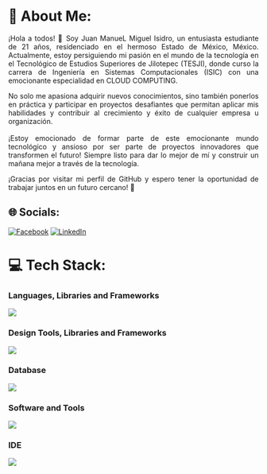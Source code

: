 # 💫 About Me:
<p align="justify">¡Hola a todos! 👋 Soy Juan ManueL Miguel Isidro, un entusiasta estudiante de 21 años, residenciado en el hermoso Estado de México, México. Actualmente, estoy persiguiendo mi pasión en el mundo de la tecnología en el Tecnológico de Estudios Superiores de Jilotepec (TESJI), donde curso la carrera de Ingeniería en Sistemas Computacionales (ISIC) con una emocionante especialidad en CLOUD COMPUTING.</p>

<p align="justify">No solo me apasiona adquirir nuevos conocimientos, sino también ponerlos en práctica y participar en proyectos desafiantes que permitan aplicar mis habilidades y contribuir al crecimiento y éxito de cualquier empresa u organización.<br><br> ¡Estoy emocionado de formar parte de este emocionante mundo tecnológico y ansioso por ser parte de proyectos innovadores que transformen el futuro! Siempre listo para dar lo mejor de mí y construir un mañana mejor a través de la tecnología.</p>

<p align="justify">¡Gracias por visitar mi perfil de GitHub y espero tener la oportunidad de trabajar juntos en un futuro cercano! 🚀
</p>

## 🌐 Socials:
[![Facebook](https://img.shields.io/badge/Facebook-%231877F2.svg?logo=Facebook&logoColor=white)](https://www.facebook.com/profile.php?id=100067552427418) [![LinkedIn](https://img.shields.io/badge/LinkedIn-%230077B5.svg?logo=linkedin&logoColor=white)](https://www.linkedin.com/in/juan-manuel-miguel-isidro-365b74271) 

# 💻 Tech Stack:
<h3>Languages, Libraries and Frameworks</h3>
<p>
  <a href="https://skillicons.dev">
    <img src="https://skillicons.dev/icons?i=c,cpp,cs,java,js,kotlin,php,python,react,vite&perline=14" />
  </a>
</p>

<h3>Design Tools, Libraries and Frameworks</h3>
<p>
  <a href="https://skillicons.dev">
    <img src="https://skillicons.dev/icons?i=css,scss,bootstrap,html,materialui,tailwind&perline=14" />
  </a>
</p>
<h3>Database</h3>
<p>
  <a href="https://skillicons.dev">
    <img src="https://skillicons.dev/icons?i=mongodb,mysql,postgres,tensorflow&perline=14" />
  </a>
</p>
<h3>Software and Tools</h3>
<p>
  <a href="https://skillicons.dev">
    <img src="https://skillicons.dev/icons?i=git,github,maven,spring,figma,firebase,flask,django,nodejs,postman&perline=14" />
  </a>
</p>
<h3>IDE</h3>
<p>
  <a href="https://skillicons.dev">
    <img src="https://skillicons.dev/icons?i=anaconda,androidstudio,arduino,eclipse,idea,visualstudio,vscode&perline=14" />
  </a>
</p>
